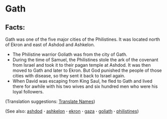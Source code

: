 # Gath #

## Facts: ##

Gath was one of the five major cities of the Philistines. It was located north of Ekron and east of Ashdod and Ashkelon.

* The Philistine warrior Goliath was from the city of Gath.
* During the time of Samuel, the Philistines stole the ark of the covenant from Israel and took it to their pagan temple at Ashdod. It was then moved to Gath and later to Ekron. But God punished the people of those cities with disease, so they sent it back to Israel again.
* When David was escaping from King Saul, he fled to Gath and lived there for awhile with his two wives and six hundred men who were his loyal followers.

(Translation suggestions: [Translate Names](https://git.door43.org/Door43/en-ta-translate-vol1/src/master/content/translate_names.md))

(See also: [ashdod](../other/ashdod.md) **·** [ashkelon](../other/ashkelon.md) **·** [ekron](../other/ekron.md) **·** [gaza](../other/gaza.md) **·** [goliath](../other/goliath.md) **·** [philistines](../other/philistines.md))

